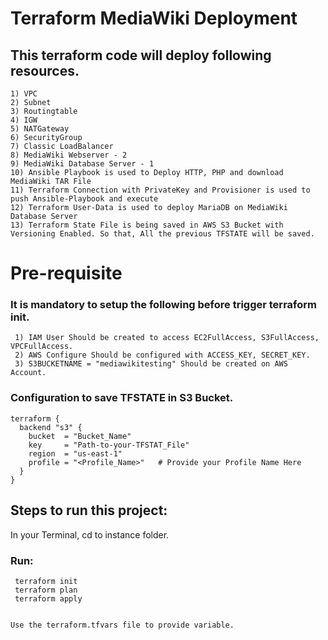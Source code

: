 # Terraform MediaWiki Deployment #

## This terraform code will deploy following resources. ##
	1) VPC
	2) Subnet
	3) Routingtable
	4) IGW
	5) NATGateway
	6) SecurityGroup
	7) Classic LoadBalancer
	8) MediaWiki Webserver - 2
	9) MediaWiki Database Server - 1
	10) Ansible Playbook is used to Deploy HTTP, PHP and download MediaWiki TAR File	
	11) Terraform Connection with PrivateKey and Provisioner is used to push Ansible-Playbook and execute
	12) Terraform User-Data is used to deploy MariaDB on MediaWiki Database Server
	13) Terraform State File is being saved in AWS S3 Bucket with Versioning Enabled. So that, All the previous TFSTATE will be saved.

# Pre-requisite #

### It is mandatory to setup the following before trigger terraform init. ###
	 
	 1) IAM User Should be created to access EC2FullAccess, S3FullAccess, VPCFullAccess.
	 2) AWS Configure Should be configured with ACCESS_KEY, SECRET_KEY.
	 3) S3BUCKETNAME = "mediawikitesting" Should be created on AWS Account.

### Configuration to save TFSTATE in S3 Bucket. ###

	terraform {
	  backend "s3" {
	    bucket  = "Bucket_Name"
	    key     = "Path-to-your-TFSTAT_File"
	    region  = "us-east-1"
	    profile = "<Profile_Name>"   # Provide your Profile Name Here
	  }
	}

## Steps to run this project: ##

In your Terminal, cd to instance folder. 

### Run: ###
	 terraform init
	 terraform plan
	 terraform apply

	
	Use the terraform.tfvars file to provide variable.
	
	

